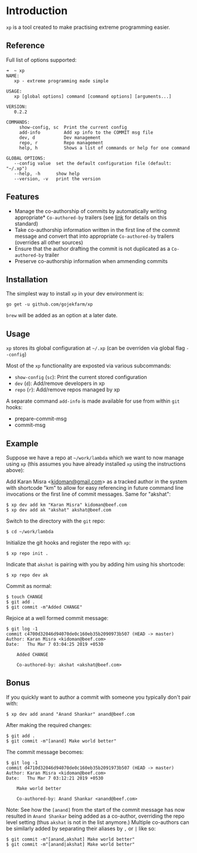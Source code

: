 # Introduction

`xp` is a tool created to make practising extreme programming easier.

## Reference

Full list of options supported:

```
➜  ~ xp
NAME:
   xp - extreme programming made simple

USAGE:
   xp [global options] command [command options] [arguments...]

VERSION:
   0.2.2

COMMANDS:
     show-config, sc  Print the current config
     add-info         Add xp info to the COMMIT msg file
     dev, d           Dev management
     repo, r          Repo management
     help, h          Shows a list of commands or help for one command

GLOBAL OPTIONS:
   --config value  set the default configuration file (default: "~/.xp")
   --help, -h      show help
   --version, -v   print the version
```

## Features

- Manage the co-authorship of commits by automatically writing appropriate* `Co-authored-by` trailers (see [link](https://help.github.com/articles/creating-a-commit-with-multiple-authors/) for details on this standard)
- Take co-authorship information written in the first line of the commit message and convert that into appropriate `Co-authored-by` trailers (overrides all other sources)
- Ensure that the author drafting the commit is not duplicated as a `Co-authored-by` trailer
- Preserve co-authorship information when ammending commits

## Installation

The simplest way to install `xp` in your dev environment is:

```
go get -u github.com/gojekfarm/xp
```

`brew` will be added as an option at a later date.

## Usage

`xp` stores its global configuration at `~/.xp` (can be overriden via global flag `--config`)

Most of the `xp` functionality are exposted via various subcommands:

- `show-config` (`sc`): Print the current stored configuration
- `dev` (`d`): Add/remove developers in xp
- `repo` (`r`): Add/remove repos managed by xp

A separate command `add-info` is made available for use from within `git` hooks:
- prepare-commit-msg
- commit-msg

## Example

Suppose we have a repo at `~/work/lambda` which we want to now manage using `xp` (this assumes you have already installed `xp` using the instructions above):


Add Karan Misra &lt;kidoman@gmail.com&gt; as a tracked author in the system with shortcode "km" to allow for easy referencing in future command line invocations or the first line of commit messages. Same for "akshat":

```
$ xp dev add km "Karan Misra" kidoman@beef.com
$ xp dev add ak "akshat" akshat@beef.com
```

Switch to the directory with the `git` repo:

```
$ cd ~/work/lambda
```

Initialize the git hooks and register the repo with `xp`:

```
$ xp repo init .
```

Indicate that `akshat` is pairing with you by adding him using his shortcode:

```
$ xp repo dev ak
```

Commit as normal:

```
$ touch CHANGE
$ git add .
$ git commit -m"Added CHANGE"
```

Rejoice at a well formed commit message:

```
$ git log -1
commit c4700d32046d94070de0c160eb35b2090973b507 (HEAD -> master)
Author: Karan Misra <kidoman@beef.com>
Date:   Thu Mar 7 03:04:25 2019 +0530

    Added CHANGE

    Co-authored-by: akshat <akshat@beef.com>
```

## Bonus

If you quickly want to author a commit with someone you typically don't pair with:

```
$ xp dev add anand "Anand Shankar" anand@beef.com
```

After making the required changes:

```
$ git add .
$ git commit -m"[anand] Make world better"
```

The commit message becomes:

```
$ git log -1
commit d4710d32046d94070de0c160eb35b2091973b507 (HEAD -> master)
Author: Karan Misra <kidoman@beef.com>
Date:   Thu Mar 7 03:12:21 2019 +0530

    Make world better

    Co-authored-by: Anand Shankar <anand@beef.com>
```

Note: See how the `[anand]` from the start of the commit message has now resulted in `Anand Shankar` being added as a co-author, overriding the repo level setting (thus `akshat` is not in the list anymore.) Multiple co-authors can be similarly added by separating their aliases by `,` or `|` like so:


```
$ git commit -m"[anand,akshat] Make world better"
$ git commit -m"[anand|akshat] Make world better"
```
